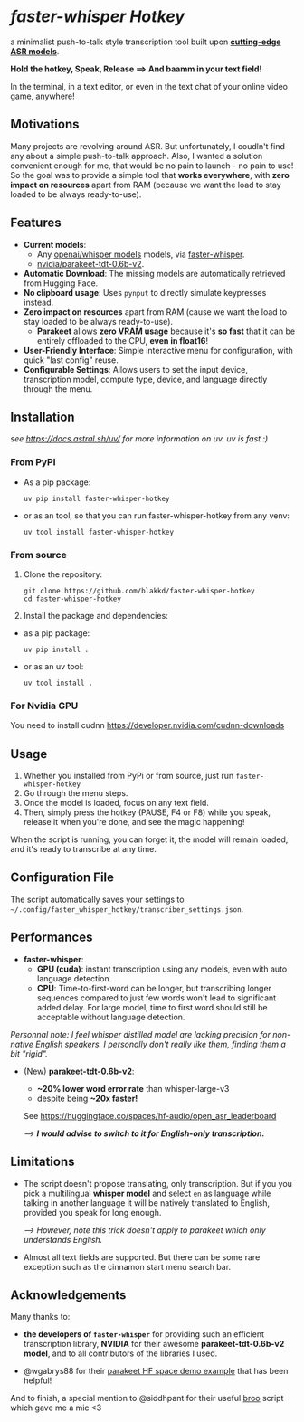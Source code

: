 # _faster-whisper Hotkey_

a minimalist push-to-talk style transcription tool built upon **[cutting-edge ASR models](https://huggingface.co/spaces/hf-audio/open_asr_leaderboard)**.

**Hold the hotkey, Speak, Release ==> And baamm in your text field!**

In the terminal, in a text editor, or even in the text chat of your online video game, anywhere!

## Motivations

Many projects are revolving around ASR. But unfortunately, I coudln't find any about a simple push-to-talk approach.
Also, I wanted a solution convenient enough for me, that would be no pain to launch - no pain to use!
So the goal was to provide a simple tool that **works everywhere**, with **zero impact on resources** apart from RAM (because we want the load to stay loaded to be always ready-to-use).

## Features

- **Current models**:
  - Any [openai/whisper models](https://huggingface.co/collections/openai/whisper-release-6501bba2cf999715fd953013) models, via [faster-whisper](https://github.com/SYSTRAN/faster-whisper).
  - [nvidia/parakeet-tdt-0.6b-v2](https://huggingface.co/nvidia/parakeet-tdt-0.6b-v2).
- **Automatic Download**: The missing models are automatically retrieved from Hugging Face.
- **No clipboard usage**: Uses `pynput` to directly simulate keypresses instead.
- **Zero impact on resources** apart from RAM (cause we want the load to stay loaded to be always ready-to-use).
  - **Parakeet** allows **zero VRAM usage** because it's **so fast** that it can be entirely offloaded to the CPU, **even in float16**!
- **User-Friendly Interface**: Simple interactive menu for configuration, with quick "last config" reuse.
- **Configurable Settings**: Allows users to set the input device, transcription model, compute type, device, and language directly through the menu.

## Installation

_see https://docs.astral.sh/uv/ for more information on uv. uv is fast :\)_

### From PyPi

- As a pip package:

  ```
  uv pip install faster-whisper-hotkey
  ```

- or as an tool, so that you can run faster-whisper-hotkey from any venv:

  ```
  uv tool install faster-whisper-hotkey
  ```

### From source

1. Clone the repository:

   ```
   git clone https://github.com/blakkd/faster-whisper-hotkey
   cd faster-whisper-hotkey
   ```

2. Install the package and dependencies:

- as a pip package:

  ```
  uv pip install .
  ```

- or as an uv tool:

  ```
  uv tool install .
  ```

### For Nvidia GPU

You need to install cudnn https://developer.nvidia.com/cudnn-downloads

## Usage

1. Whether you installed from PyPi or from source, just run `faster-whisper-hotkey`
2. Go through the menu steps.
3. Once the model is loaded, focus on any text field.
4. Then, simply press the hotkey (PAUSE, F4 or F8) while you speak, release it when you're done, and see the magic happening!

When the script is running, you can forget it, the model will remain loaded, and it's ready to transcribe at any time.

## Configuration File

The script automatically saves your settings to `~/.config/faster_whisper_hotkey/transcriber_settings.json`.

## Performances

- **faster-whisper**:
  - **GPU (cuda)**: instant transcription using any models, even with auto language detection.
  - **CPU**: Time-to-first-word can be longer, but transcribing longer sequences compared to just few words won't lead to significant added delay. For large model, time to first word should still be acceptable without language detection.

_Personnal note:
I feel whisper distilled model are lacking precision for non-native English speakers. I personally don't really like them, finding them a bit "rigid"._

- (New) **parakeet-tdt-0.6b-v2**:

  - **~20% lower word error rate** than whisper-large-v3
  - despite being **~20x faster!**

  See https://huggingface.co/spaces/hf-audio/open_asr_leaderboard

  _--\> **I would advise to switch to it for English-only transcription.**_

## Limitations

- The script doesn't propose translating, only transcription. But if you you pick a multilingual **whisper model** and select `en` as language while talking in another language it will be natively translated to English, provided you speak for long enough.

  _--> However, note this trick doesn't apply to parakeet which only understands English._

- Almost all text fields are supported. But there can be some rare exception such as the cinnamon start menu search bar.

## Acknowledgements

Many thanks to:

- **the developers of `faster-whisper`** for providing such an efficient transcription library, **NVIDIA** for their awesome **parakeet-tdt-0.6b-v2 model**, and to all contributors of the libraries I used.

- @wgabrys88 for their [parakeet HF space demo example](https://huggingface.co/spaces/WJ88/NVIDIA-Parakeet-TDT-0.6B-v2-INT8-Real-Time-Mic-Transcription) that has been helpful!

And to finish, a special mention to @siddhpant for their useful [broo](https://github.com/siddhpant/broo) script which gave me a mic <3
